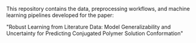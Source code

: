 This repository contains the data, preprocessing workflows, and machine learning pipelines developed for the paper:

"Robust Learning from Literature Data: Model Generalizability and Uncertainty for Predicting Conjugated Polymer Solution Conformation"
